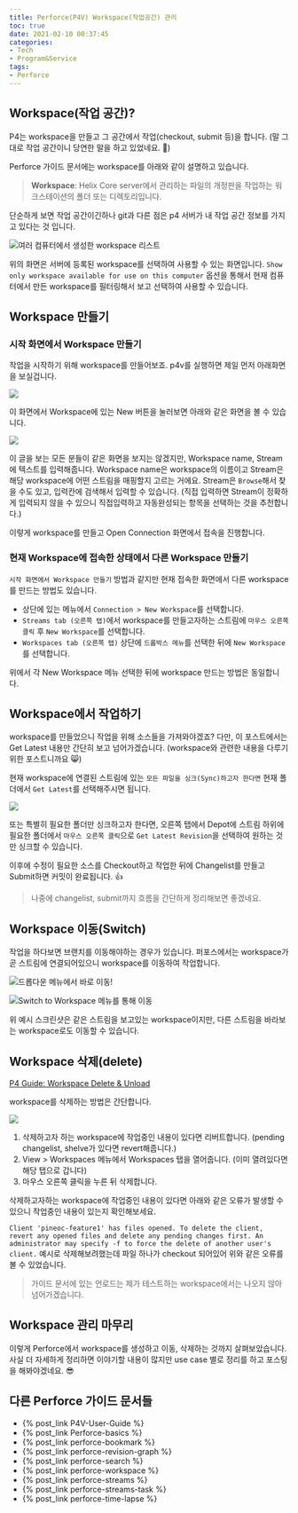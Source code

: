 ```yaml
---
title: Perforce(P4V) Workspace(작업공간) 관리
toc: true
date: 2021-02-10 00:37:45
categories:
- Tech
- Program&Service
tags:
- Perforce
---
```


## Workspace(작업 공간)?

P4는 workspace을 만들고 그 공간에서 작업(checkout, submit 등)을 합니다.
(말 그대로 작업 공간이니 당연한 말을 하고 있었네요. 🙈)

Perforce 가이드 문서에는 workspace를 아래와 같이 설명하고 있습니다.

> **Workspace**: Helix Core server에서 관리하는 파일의 개정판을 작업하는 워크스테이션의 폴더 또는 디렉토리입니다.

단순하게 보면 작업 공간이긴하나 git과 다른 점은 p4 서버가 내 작업 공간 정보를 가지고 있다는 것 입니다.

![여러 컴퓨터에서 생성한 workspace 리스트](https://user-images.githubusercontent.com/5077086/107389843-7b8c4e80-6b3a-11eb-848d-c839303d098c.png)

위의 화면은 서버에 등록된 workspace를 선택하여 사용할 수 있는 화면입니다.
`Show only workspace available for use on this computer` 옵션을 통해서 현재 컴퓨터에서 만든 workspace를 필터링해서 보고 선택하여 사용할 수 있습니다.

## Workspace 만들기

### 시작 화면에서 Workspace 만들기

작업을 시작하기 위해 workspace를 만들어보죠. p4v를 실행하면 제일 먼저 아래화면을 보실겁니다.

![](https://user-images.githubusercontent.com/5077086/107391578-2a7d5a00-6b3c-11eb-86c1-396108cf6aa8.png)

이 화면에서 Workspace에 있는 New 버튼을 눌러보면 아래와 같은 화면을 볼 수 있습니다.

![](https://user-images.githubusercontent.com/5077086/107391910-82b45c00-6b3c-11eb-90f0-1cc14dd0651d.png)

이 글을 보는 모든 분들이 같은 화면을 보지는 않겠지만, Workspace name, Stream에 텍스트를 입력해줍니다.
Workspace name은 workspace의 이름이고 Stream은 해당 workspace에 어떤 스트림을 매핑할지 고르는 거에요.
Stream은 `Browse`해서 찾을 수도 있고, 입력칸에 검색해서 입력할 수 있습니다.
(직접 입력하면 Stream이 정확하게 입력되지 않을 수 있으니 직접입력하고 자동완성되는 항목을 선택하는 것을 추천합니다.)

이렇게 workspace를 만들고 Open Connection 화면에서 접속을 진행합니다.

### 현재 Workspace에 접속한 상태에서 다른 Workspace 만들기

`시작 화면에서 Workspace 만들기` 방법과 같지만 현재 접속한 화면에서 다른 workspace를 만드는 방법도 있습니다.

* 상단에 있는 메뉴에서 `Connection > New Workspace​`를 선택합니다.
* `Streams tab (오른쪽 탭)`에서 workspace를 만들고자하는 스트림에 `마우스 오른쪽 클릭` 후 `New Workspace`를 선택합니다​.
* `Workspaces tab (오른쪽 탭)` 상단에 `드롭박스 메뉴`를 선택한 뒤에 `New Workspace`를 선택합니다.

위에서 각 New Workspace 메뉴 선택한 뒤에 workspace 만드는 방법은 동일합니다.

## Workspace에서 작업하기

workspace를 만들었으니 작업을 위해 소스들을 가져와야겠죠?
다만, 이 포스트에서는 Get Latest 내용만 간단히 보고 넘어가겠습니다.
(workspace와 관련한 내용을 다루기 위한 포스트니까요 😸)

현재 workspace에 연결된 스트림에 있는 `모든 파일을 싱크(Sync)하고자 한다면` 현재 폴더에서 `Get Latest`를 선택해주시면 됩니다.

![](https://user-images.githubusercontent.com/5077086/107872112-15f9e280-6eeb-11eb-88cc-390eea133176.png)

또는 특별히 필요한 폴더만 싱크하고자 한다면,
오른쪽 탭에서 Depot에 스트림 하위에 필요한 폴더에서 `마우스 오른쪽 클릭`으로 `Get Latest Revision`을 선택하여 원하는 것만 싱크할 수 있습니다.

이후에 수정이 필요한 소스를 Checkout하고 작업한 뒤에 Changelist를 만들고 Submit하면 커밋이 완료됩니다. 👍

> 나중에 changelist, submit까지 흐름을 간단하게 정리해보면 좋겠네요.

## Workspace 이동(Switch)

작업을 하다보면 브랜치를 이동해야하는 경우가 있습니다.
퍼포스에서는 workspace가 곧 스트림에 연결되어있으니 workspace를 이동하여 작업합니다.

![드롭다운 메뉴에서 바로 이동!](https://user-images.githubusercontent.com/5077086/107881071-d69cb780-6f25-11eb-9219-6d426952d2d0.png)

![Switch to Workspace 메뉴를 통해 이동](https://user-images.githubusercontent.com/5077086/107881442-b837bb80-6f27-11eb-80b3-6af3e682bffc.png)

위 예시 스크린샷은 같은 스트림을 보고있는 workspace이지만, 다른 스트림을 바라보는 workspace로도 이동할 수 있습니다.

## Workspace 삭제(delete)

[P4 Guide: Workspace Delete & Unload](https://www.perforce.com/manuals/p4v/Content/P4V/using.workspaces.html#Delete_and_unload_workspaces)

workspace를 삭제하는 방법은 간단합니다.

![](https://user-images.githubusercontent.com/5077086/107891686-93613980-6f63-11eb-895a-e0056196bdc3.png)

1. 삭제하고자 하는 workspace에 작업중인 내용이 있다면 리버트합니다. (pending changelist, shelve가 있다면 revert해줍니다.)
2. View > Workspaces 메뉴에서 Workspaces 탭을 열어줍니다. (이미 열려있다면 해당 탭으로 갑니다)
3. 마우스 오른쪽 클릭을 누른 뒤 삭제합니다.

삭제하고자하는 workspace에 작업중인 내용이 있다면 아래와 같은 오류가 발생할 수 있으니 작업중인 내용이 있는지 확인해보세요.

`Client 'pineoc-feature1' has files opened. To delete the client, revert any opened files and delete any pending changes first. An administrator may specify -f to force the delete of another user's client.`
예시로 삭제해보려했는데 파일 하나가 checkout 되어있어 위와 같은 오류를 볼 수 있었습니다.

> 가이드 문서에 있는 언로드는 제가 테스트하는 workspace에서는 나오지 않아 넘어가겠습니다.

## Workspace 관리 마무리

이렇게 Perforce에서 workspace를 생성하고 이동, 삭제하는 것까지 살펴보았습니다.
사실 더 자세하게 정리하면 이야기할 내용이 많지만 use case 별로 정리를 하고 포스팅을 해봐야겠네요. 😎

## 다른 Perforce 가이드 문서들

- {% post_link P4V-User-Guide %}
- {% post_link Perforce-basics %}
- {% post_link perforce-bookmark %}
- {% post_link perforce-revision-graph %}
- {% post_link perforce-search %}
- {% post_link perforce-workspace %}
- {% post_link perforce-streams %}
- {% post_link perforce-streams-task %}
- {% post_link perforce-time-lapse %}

